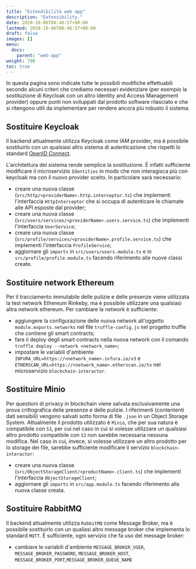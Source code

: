 ```yaml
---
title: "Estendibilità web app"
description: "Extensibility."
date: 2020-10-06T08:48:57+00:00
lastmod: 2020-10-06T08:48:57+00:00
draft: false
images: []
menu:
  docs:
    parent: "web-app"
weight: 700
toc: true
---
```


In questa pagina sono indicate tutte le possibili modifiche effettuabili secondo alcuni criteri che crediamo necessari evidenziare (per esempio la sostituzione di Keycloak con un altro Identity and Access Management provider) oppure punti non sviluppati dal prodotto software rilasciato e che si ritengono utili da implementare per rendere ancora più robusto il sistema.

## Sostituire Keycloak
Il backend attualmente utilizza Keycloak come IAM provider, ma è possibile sostituirlo con un qualsiasi altro sistema di autenticazione che rispetti lo standard [OpenID Connect](https://openid.net/connect/).

L'architettura del sistema rende semplice la sostituzione. È infatti sufficiente modificare il microservizio `Identities` in modo che non interagisca più con keycloak ma con il nuovo provider scelto. In particolare sarà necessario:

- creare una nuova classe (`src/http/<providerName>.http.interceptor.ts`) che implementi l'interfaccia `HttpInterceptor` che si occupa di autenticare le chiamate alle API esposte dal provider;
- creare una nuova classe (`src/users/services/<providerName>.users.service.ts`) che implementi l'interfaccia `UserService`;
- creare una nuova classe (`src/profile/services/<providerName>.profile.service.ts`) che implementi l'interfaccia `ProfileService`;
- aggiornare gli `imports` in `src/users/users.module.ts` e in `src/profile/profile.module.ts` facendo riferimento alle nuove classi create.

## Sostituire network Ethereum
Per il tracciamento immutabile delle pulizie e delle presenze viene utilizzata la test network Ethereum Rinkeby, ma è possibile utilizzare una qualsiasi altra network ethereum. Per cambiare la network è sufficiente:

- aggiungere la configurazione delle nuova network all'oggetto `module.exports.networks` nel file `truffle-config.js` nel progetto truffle che contiene gli smart contracts;
- fare il deploy degli smart contracts nella nuova network con il comando `truffle deploy --network <network_name>`;
- impostare le variabili d'ambiente `INFURA_URL=https://<network_name>.infura.io/v3` e `ETHERSCAN_URL=https://<network_name>.etherscan.io/tx` nel microservizio `blockchain-interactor`.

## Sostituire Minio
Per questioni di privacy in blockchain viene salvata esclusivamente una prova crittografica delle presenze e delle pulizie. I riferimenti (contententi dati sensibili) vengono salvati sotto forma di file `.json` in un Object Storage System. Attualmente il prodotto utilizzato è `Minio`, che per sua natura è compatibile con `S3`, per cui nel caso in cui si volesse utilizzare un qualsiasi altro prodotto compatibile con `S3` non sarebbe necessaria nessuna modifica. Nel caso in cui, invece, si volesse utilizzare un altro prodotto per lo storage dei file, sarebbe sufficiente modificare il servizio `blockchain-interactor`:

- creare una nuova classe (`src/ObjectStorageClient/<productName>.client.ts`) che implementi l'interfaccia `ObjectStorageClient`;
- aggiornare gli `imports` in `src/app.module.ts` facendo riferimento alla nuova classe creata.

## Sostituire RabbitMQ
Il backend attualmente utilizza `RabbitMQ` come Message Broker, ma è possibile sostituirlo con un qualiasi altro message broker che implementa lo standard `MQTT`. È sufficiente, ogni servizio che fa uso del message broker:

- cambiare le variabili d'ambiente `MESSAGE_BROKER_USER`, `MESSAGE_BROKER_PASSWORD`, `MESSAGE_BROKER_HOST`, `MESSAGE_BROKER_PORT`,`MESSAGE_BROKER_QUEUE_NAME`

